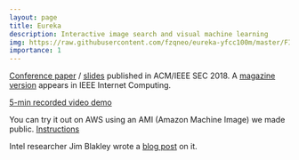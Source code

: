 ```yaml
---
layout: page
title: Eureka
description: Interactive image search and visual machine learning
img: https://raw.githubusercontent.com/fzqneo/eureka-yfcc100m/master/FIGS/gui-screen.png
importance: 1
---
```


[Conference paper](/assets/pdf/Eureka2018.pdf) / [slides](https://www.slideshare.net/ZiqiangFeng/edgebased-discovery-of-training-data-for-machine-learning) published in ACM/IEEE SEC 2018. 
A [magazine version](https://ieeexplore.ieee.org/abstract/document/8611150) appears in IEEE Internet Computing.

[5-min recorded video demo](https://youtu.be/Ajo0APnSV10)

You can try it out on AWS using an AMI (Amazon Machine Image) we made public. <a href="https://github.com/fzqneo/eureka-yfcc100m">Instructions</a>

Intel researcher Jim Blakley wrote a <a href="https://itpeernetwork.intel.com/loneliness-expert-eureka">blog post</a> on it.

